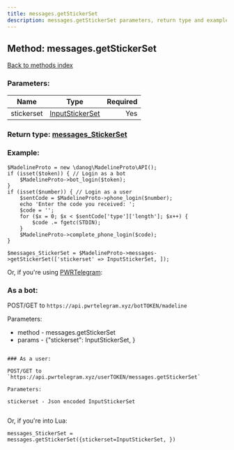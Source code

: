 ```yaml
---
title: messages.getStickerSet
description: messages.getStickerSet parameters, return type and example
---
```

## Method: messages.getStickerSet  
[Back to methods index](index.md)


### Parameters:

| Name     |    Type       | Required |
|----------|:-------------:|---------:|
|stickerset|[InputStickerSet](../types/InputStickerSet.md) | Yes|


### Return type: [messages\_StickerSet](../types/messages_StickerSet.md)

### Example:


```
$MadelineProto = new \danog\MadelineProto\API();
if (isset($token)) { // Login as a bot
    $MadelineProto->bot_login($token);
}
if (isset($number)) { // Login as a user
    $sentCode = $MadelineProto->phone_login($number);
    echo 'Enter the code you received: ';
    $code = '';
    for ($x = 0; $x < $sentCode['type']['length']; $x++) {
        $code .= fgetc(STDIN);
    }
    $MadelineProto->complete_phone_login($code);
}

$messages_StickerSet = $MadelineProto->messages->getStickerSet(['stickerset' => InputStickerSet, ]);
```

Or, if you're using [PWRTelegram](https://pwrtelegram.xyz):

### As a bot:

POST/GET to `https://api.pwrtelegram.xyz/botTOKEN/madeline`

Parameters:

* method - messages.getStickerSet
* params - {"stickerset": InputStickerSet, }

```

### As a user:

POST/GET to `https://api.pwrtelegram.xyz/userTOKEN/messages.getStickerSet`

Parameters:

stickerset - Json encoded InputStickerSet


```

Or, if you're into Lua:

```
messages_StickerSet = messages.getStickerSet({stickerset=InputStickerSet, })
```

